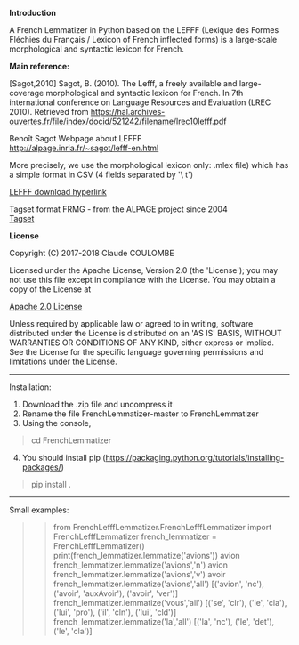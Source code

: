 
<strong>Introduction</strong>

A French Lemmatizer in Python based on the LEFFF (Lexique des Formes Fléchies du Français / Lexicon of French inflected forms) is a large-scale morphological and syntactic lexicon for French.

<strong>Main reference:</strong>

[Sagot,2010] Sagot, B. (2010). The Lefff, a freely available and large-coverage morphological and syntactic lexicon for French. In 7th international conference on Language Resources and Evaluation (LREC 2010). Retrieved from https://hal.archives-ouvertes.fr/file/index/docid/521242/filename/lrec10lefff.pdf

Benoît Sagot Webpage about LEFFF<br/>
http://alpage.inria.fr/~sagot/lefff-en.html<br/>

More precisely, we use the morphological lexicon only: .mlex file) which has a simple format in CSV (4 fields separated by '\ t')

<a href="https://gforge.inria.fr/frs/download.php/file/34601/lefff-3.4.mlex.tgz">LEFFF download hyperlink</a>

Tagset format FRMG - from the ALPAGE project since 2004<br/>
<a href="http://alpage.inria.fr/frmgwiki/content/tagset-frmg">Tagset</a>

<strong>License</strong>

Copyright (C) 2017-2018 Claude COULOMBE

Licensed under the Apache License, Version 2.0 (the 'License');
you may not use this file except in compliance with the License.
You may obtain a copy of the License at

<a href="http://www.apache.org/licenses/LICENSE-2.0">Apache 2.0 License</a>

Unless required by applicable law or agreed to in writing, software
distributed under the License is distributed on an 'AS IS' BASIS,
WITHOUT WARRANTIES OR CONDITIONS OF ANY KIND, either express or implied.
See the License for the specific language governing permissions and
limitations under the License.

-----
Installation:

1) Download the .zip file and uncompress it
2) Rename the file FrenchLemmatizer-master to FrenchLemmatizer
3) Using the console,
> cd FrenchLemmatizer
4) You should install pip (https://packaging.python.org/tutorials/installing-packages/)
> pip install .

-----

Small examples:

>> from FrenchLefffLemmatizer.FrenchLefffLemmatizer import FrenchLefffLemmatizer
>> french_lemmatizer = FrenchLefffLemmatizer()
>> print(french_lemmatizer.lemmatize('avions'))
avion
>> french_lemmatizer.lemmatize('avions','n')
avion
>> french_lemmatizer.lemmatize('avions','v')
avoir
>> french_lemmatizer.lemmatize('avions','all')
[('avion', 'nc'), ('avoir', 'auxAvoir'), ('avoir', 'ver')]
>> french_lemmatizer.lemmatize('vous','all')
[('se', 'clr'), ('le', 'cla'), ('lui', 'pro'), ('il', 'cln'), ('lui', 'cld')]
>> french_lemmatizer.lemmatize('la','all')
[('la', 'nc'), ('le', 'det'), ('le', 'cla')]


